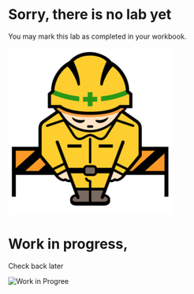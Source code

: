 # Sorry, there is no lab yet
You may mark this lab as completed in your workbook.

![Image of construction sign](../ConstructionSign.png)


# Work in progress,
Check back later

![Work in Progree](https://stock.adobe.com/images/3d-mannchen-work-in-progress/181003954)
